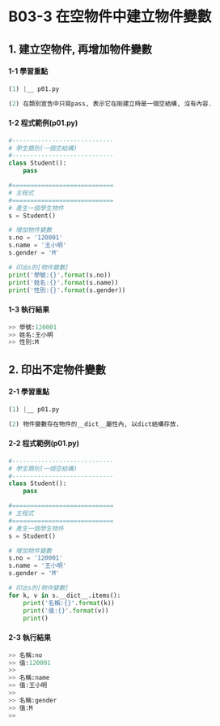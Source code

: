 # B03-3 在空物件中建立物件變數

## 1. 建立空物件, 再增加物件變數

#### 1-1 學習重點
``` python
(1) |__ p01.py

(2) 在類別宣告中只寫pass, 表示它在剛建立時是一個空結構, 沒有內容.      
```

#### 1-2 程式範例(p01.py)

``` python
#----------------------------
# 學生類別(一個空結構)
#----------------------------
class Student():
    pass

#============================
# 主程式
#============================
# 產生一個學生物件
s = Student()

# 增加物件變數
s.no = '120001'
s.name = '王小明'
s.gender = 'M'

# 印出s的[物件變數]
print('學號:{}'.format(s.no))
print('姓名:{}'.format(s.name))
print('性別:{}'.format(s.gender))     
```


#### 1-3 執行結果
``` python
>> 學號:120001
>> 姓名:王小明
>> 性別:M
```


## 2. 印出不定物件變數

#### 2-1 學習重點
``` python
(1) |__ p01.py

(2) 物件變數存在物件的__dict__屬性內, 以dict結構存放.     
```

#### 2-2 程式範例(p01.py)

``` python
#----------------------------
# 學生類別(一個空結構)
#----------------------------
class Student():
    pass

#============================
# 主程式
#============================
# 產生一個學生物件
s = Student()

# 增加物件變數
s.no = '120001'
s.name = '王小明'
s.gender = 'M'

# 印出s的[物件變數]
for k, v in s.__dict__.items():    
    print('名稱:{}'.format(k))
    print('值:{}'.format(v))
    print()         
```


#### 2-3 執行結果
``` python
>> 名稱:no
>> 值:120001
>> 
>> 名稱:name
>> 值:王小明
>> 
>> 名稱:gender
>> 值:M
>> 
```
